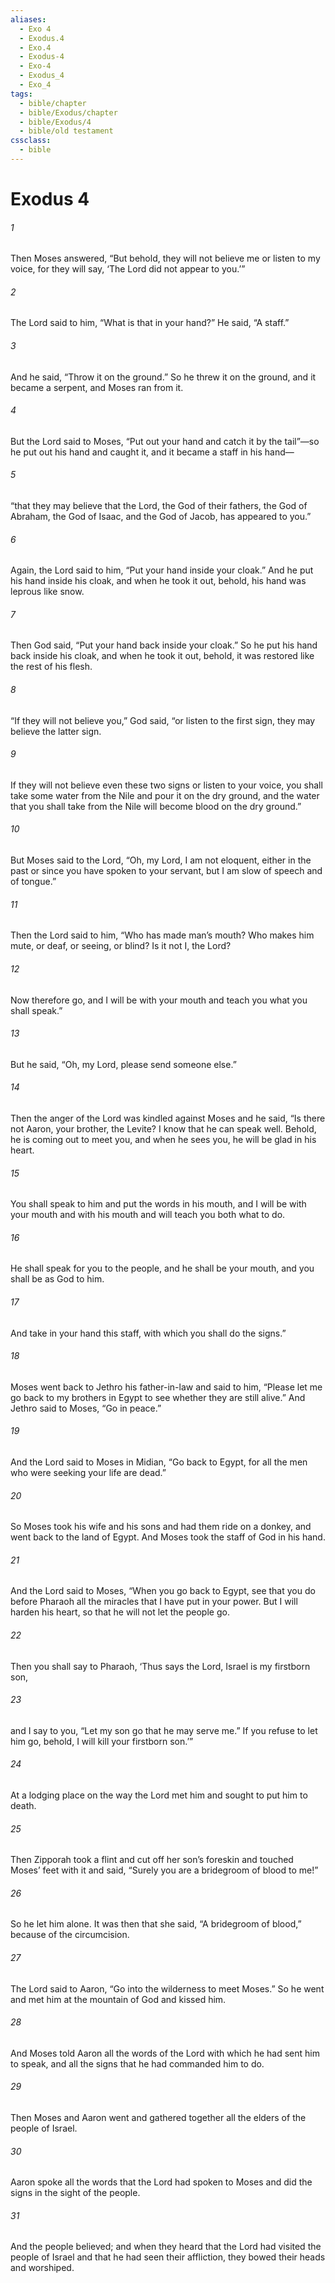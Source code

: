 ```yaml
---
aliases:
  - Exo 4
  - Exodus.4
  - Exo.4
  - Exodus-4
  - Exo-4
  - Exodus_4
  - Exo_4
tags:
  - bible/chapter
  - bible/Exodus/chapter
  - bible/Exodus/4
  - bible/old testament
cssclass:
  - bible
---
```


# Exodus 4

###### 1
Then Moses answered, “But behold, they will not believe me or listen to my voice, for they will say, ‘The Lord did not appear to you.’”
###### 2
The Lord said to him, “What is that in your hand?” He said, “A staff.”
###### 3
And he said, “Throw it on the ground.” So he threw it on the ground, and it became a serpent, and Moses ran from it.
###### 4
But the Lord said to Moses, “Put out your hand and catch it by the tail”—so he put out his hand and caught it, and it became a staff in his hand—
###### 5
“that they may believe that the Lord, the God of their fathers, the God of Abraham, the God of Isaac, and the God of Jacob, has appeared to you.”
###### 6
Again, the Lord said to him, “Put your hand inside your cloak.” And he put his hand inside his cloak, and when he took it out, behold, his hand was leprous like snow.
###### 7
Then God said, “Put your hand back inside your cloak.” So he put his hand back inside his cloak, and when he took it out, behold, it was restored like the rest of his flesh.
###### 8
“If they will not believe you,” God said, “or listen to the first sign, they may believe the latter sign.
###### 9
If they will not believe even these two signs or listen to your voice, you shall take some water from the Nile and pour it on the dry ground, and the water that you shall take from the Nile will become blood on the dry ground.”
###### 10
But Moses said to the Lord, “Oh, my Lord, I am not eloquent, either in the past or since you have spoken to your servant, but I am slow of speech and of tongue.”
###### 11
Then the Lord said to him, “Who has made man’s mouth? Who makes him mute, or deaf, or seeing, or blind? Is it not I, the Lord?
###### 12
Now therefore go, and I will be with your mouth and teach you what you shall speak.”
###### 13
But he said, “Oh, my Lord, please send someone else.”
###### 14
Then the anger of the Lord was kindled against Moses and he said, “Is there not Aaron, your brother, the Levite? I know that he can speak well. Behold, he is coming out to meet you, and when he sees you, he will be glad in his heart.
###### 15
You shall speak to him and put the words in his mouth, and I will be with your mouth and with his mouth and will teach you both what to do.
###### 16
He shall speak for you to the people, and he shall be your mouth, and you shall be as God to him.
###### 17
And take in your hand this staff, with which you shall do the signs.”
###### 18
Moses went back to Jethro his father-in-law and said to him, “Please let me go back to my brothers in Egypt to see whether they are still alive.” And Jethro said to Moses, “Go in peace.”
###### 19
And the Lord said to Moses in Midian, “Go back to Egypt, for all the men who were seeking your life are dead.”
###### 20
So Moses took his wife and his sons and had them ride on a donkey, and went back to the land of Egypt. And Moses took the staff of God in his hand.
###### 21
And the Lord said to Moses, “When you go back to Egypt, see that you do before Pharaoh all the miracles that I have put in your power. But I will harden his heart, so that he will not let the people go.
###### 22
Then you shall say to Pharaoh, ‘Thus says the Lord, Israel is my firstborn son,
###### 23
and I say to you, “Let my son go that he may serve me.” If you refuse to let him go, behold, I will kill your firstborn son.’”
###### 24
At a lodging place on the way the Lord met him and sought to put him to death.
###### 25
Then Zipporah took a flint and cut off her son’s foreskin and touched Moses’ feet with it and said, “Surely you are a bridegroom of blood to me!”
###### 26
So he let him alone. It was then that she said, “A bridegroom of blood,” because of the circumcision.
###### 27
The Lord said to Aaron, “Go into the wilderness to meet Moses.” So he went and met him at the mountain of God and kissed him.
###### 28
And Moses told Aaron all the words of the Lord with which he had sent him to speak, and all the signs that he had commanded him to do.
###### 29
Then Moses and Aaron went and gathered together all the elders of the people of Israel.
###### 30
Aaron spoke all the words that the Lord had spoken to Moses and did the signs in the sight of the people.
###### 31
And the people believed; and when they heard that the Lord had visited the people of Israel and that he had seen their affliction, they bowed their heads and worshiped.


